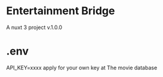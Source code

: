 # Entertainment Bridge

A nuxt 3 project
v.1.0.0

# .env

API_KEY=xxxx
apply for your own key at The movie database
